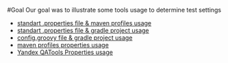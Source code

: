 #Goal
Our goal was to illustrate some tools usage to determine test settings
* [standart .properties file & maven profiles usage](https://github.com/automician/snippets/tree/master/java/properties/profiles-and-java-properties-demo)
* [standart .properties file & gradle project usage](https://github.com/automician/snippets/tree/master/java/properties/profiles-and-java-properties-gradle-demo)
* [config.groovy file & gradle project usage](https://github.com/automician/snippets/tree/master/java/properties/profiles-and-groovy-properties-gradle-demo)
* [maven profiles properties usage](https://github.com/automician/snippets/tree/master/java/properties/profile-properties-demo)
* [Yandex QATools Properties usage](https://github.com/automician/snippets/tree/master/java/properties/yandex-properties-demo)

